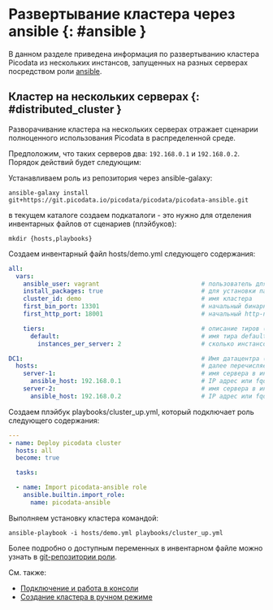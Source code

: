 # Развертывание кластера через ansible {: #ansible }

В данном разделе приведена информация по развертыванию кластера Picodata
из нескольких инстансов, запущенных на разных серверах посредством роли [ansible](https://git.picodata.io/picodata/picodata/picodata-ansible).

## Кластер на нескольких серверах {: #distributed_cluster }

Разворачивание кластера на нескольких серверах отражает сценарии
полноценного использования Picodata в распределенной среде.

Предположим, что таких серверов два: `192.168.0.1` и
`192.168.0.2`. Порядок действий будет следующим:

Устанавливаем роль из репозитория через ansible-galaxy:

```shell
ansible-galaxy install git+https://git.picodata.io/picodata/picodata/picodata-ansible.git
```

в текущем каталоге создаем подкаталоги - это нужно для отделения инвентарных файлов от сценариев (плэйбуков):

```shell
mkdir {hosts,playbooks}
```

Создаем инвентарный файл hosts/demo.yml следующего содержания:

```yaml
all:
  vars:
    ansible_user: vagrant                            # пользователь для ssh-доступа к серверам           
    install_packages: true                           # для установки пакета picodata из репозитория
    cluster_id: demo                                 # имя кластера
    first_bin_port: 13301                            # начальный бинарный порт для первого инстанса (он же main_peer)
    first_http_port: 18001                           # начальный http-порт для первого инстанса для веб-интерфейса

    tiers:                                           # описание тиров (тиры пока нигде не используются, поэтому нет смсыла сосздавать дополнительные тиры)
      default:                                       # имя тира default
        instances_per_server: 2                      # сколько инстансов запустить на каждом сервере

DC1:                                                 # Имя датацентра (используется для failure_domain)
  hosts:                                             # далее перечисляем серверы в датацентре
    server-1:                                        # имя сервера в инвентарном файле (используется для failure_domain)
      ansible_host: 192.168.0.1                      # IP адрес или fqdn если не совпадает с предыдущей строкой
    server-2:                                        # имя сервера в инвентарном файле (используется для failure_domain)
      ansible_host: 192.168.0.2                      # IP адрес или fqdn если не совпадает с предыдущей строкой
```

Создаем плэйбук playbooks/cluster_up.yml, который подключает роль следующего содержания:

```yaml
---
- name: Deploy picodata cluster
  hosts: all
  become: true

  tasks:

  - name: Import picodata-ansible role
    ansible.builtin.import_role:
      name: picodata-ansible
```

Выполняем установку кластера командой:

```shell
ansible-playbook -i hosts/demo.yml playbooks/cluster_up.yml
```

Более подробно о доступным переменных в инвентарном файле можно узнать в [git-репозитории роли](https://git.picodata.io/picodata/picodata/picodata-ansible).

См. также:

- [Подключение и работа в консоли](connecting.md)
- [Создание кластера в ручном режиме](deploy.md)
